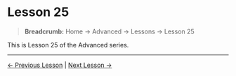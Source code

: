 # Lesson 25

> **Breadcrumb:** Home → Advanced → Lessons → Lesson 25

This is Lesson 25 of the Advanced series.

---

[← Previous Lesson](lesson_24.md) | [Next Lesson →](lesson_26.md)
